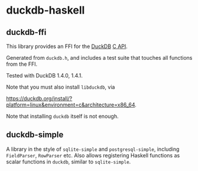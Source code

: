 # duckdb-haskell
## duckdb-ffi

This library provides an FFI for the [DuckDB](https://duckdb.org)
[C API](https://duckdb.org/docs/api/c/overview).

Generated from `duckdb.h`, and includes a test suite that touches all functions from the FFI.

Tested with DuckDB 1.4.0, 1.4.1.

Note that you must also install `libduckdb`, via

https://duckdb.org/install/?platform=linux&environment=c&architecture=x86_64.

Note that installing `duckdb` itself is not enough.

## duckdb-simple
A library in the style of `sqlite-simple` and `postgresql-simple`, including `FieldParser`, `RowParser` etc.
Also allows registering Haskell functions as scalar functions in `duckdb`, similar to `sqlite-simple`.
